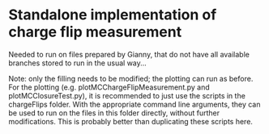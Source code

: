 # Standalone implementation of charge flip measurement

Needed to run on files prepared by Gianny,
that do not have all available branches stored to run in the usual way...

Note: only the filling needs to be modified; the plotting can run as before.
For the plotting (e.g. plotMCChargeFlipMeasurement.py and plotMCClosureTest.py),
it is recommended to just use the scripts in the chargeFlips folder.
With the appropriate command line arguments, they can be used to run
on the files in this folder directly, without further modifications.
This is probably better than duplicating these scripts here.
